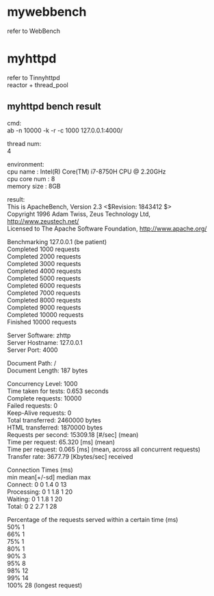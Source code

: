 # mywebbench
refer to WebBench

# myhttpd
refer to Tinnyhttpd           
reactor + thread_pool       

## myhttpd bench result
cmd:           
ab -n 10000 -k -r -c 1000 127.0.0.1:4000/          

thread num:          
4       

environment:      
cpu name  : Intel(R) Core(TM) i7-8750H CPU @ 2.20GHz        
cpu core num    : 8      
memory size : 8GB           

result:        
This is ApacheBench, Version 2.3 <$Revision: 1843412 $>        
Copyright 1996 Adam Twiss, Zeus Technology Ltd, http://www.zeustech.net/        
Licensed to The Apache Software Foundation, http://www.apache.org/       

Benchmarking 127.0.0.1 (be patient)          
Completed 1000 requests         
Completed 2000 requests        
Completed 3000 requests     
Completed 4000 requests      
Completed 5000 requests       
Completed 6000 requests          
Completed 7000 requests          
Completed 8000 requests        
Completed 9000 requests      
Completed 10000 requests       
Finished 10000 requests       


Server Software:        zhttp         
Server Hostname:        127.0.0.1          
Server Port:            4000          

Document Path:          /             
Document Length:        187 bytes          

Concurrency Level:      1000         
Time taken for tests:   0.653 seconds         
Complete requests:      10000          
Failed requests:        0         
Keep-Alive requests:    0          
Total transferred:      2460000 bytes         
HTML transferred:       1870000 bytes           
Requests per second:    15309.18 [#/sec] (mean)         
Time per request:       65.320 [ms] (mean)         
Time per request:       0.065 [ms] (mean, across all concurrent requests)     
Transfer rate:          3677.79 [Kbytes/sec] received        

Connection Times (ms)      
              min  mean[+/-sd] median   max      
Connect:        0    0   1.4      0      13       
Processing:     0    1   1.8      1      20        
Waiting:        0    1   1.8      1      20         
Total:          0    2   2.7      1      28           

Percentage of the requests served within a certain time (ms)        
  50%      1      
  66%      1     
  75%      1      
  80%      1      
  90%      3           
  95%      8      
  98%     12     
  99%     14       
 100%     28 (longest request)       


